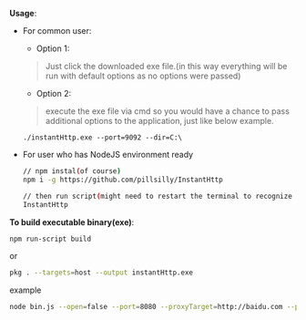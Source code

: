 **Usage**: 
- For common user:
	- Option 1: 
	> Just click the downloaded exe file.(in this way everything will be run with default options as no options were passed)
	
	- Option 2:
    > execute the exe file via cmd so you would have a chance to pass additional options to the application, just like below example.
    
    `./instantHttp.exe --port=9092 --dir=C:\`
		
- For user who has NodeJS environment ready
	```bash
	// npm instal(of course)
	npm i -g https://github.com/pillsilly/InstantHttp
	
	// then run script(might need to restart the terminal to recognize the added command)
	InstantHttp
	```
	
**To build executable binary(exe)**: 
```bash
npm run-script build
```
or
```bash
pkg . --targets=host --output instantHttp.exe
``` 
 
example

```bash
node bin.js --open=false --port=8080 --proxyTarget=http://baidu.com --proxyPattern=/proxy
````
